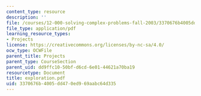 ```yaml
---
content_type: resource
description: ''
file: /courses/12-000-solving-complex-problems-fall-2003/3370676b4005dd470ed969aabc64d335_exploration.pdf
file_type: application/pdf
learning_resource_types:
- Projects
license: https://creativecommons.org/licenses/by-nc-sa/4.0/
ocw_type: OCWFile
parent_title: Projects
parent_type: CourseSection
parent_uid: dd9ffc10-50bf-d6cd-6e01-44621a70ba19
resourcetype: Document
title: exploration.pdf
uid: 3370676b-4005-dd47-0ed9-69aabc64d335
---
```

